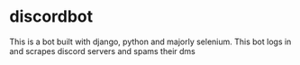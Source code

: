 # discordbot
This is a bot built with django, python and majorly selenium. This bot logs in and scrapes discord servers and spams their dms
